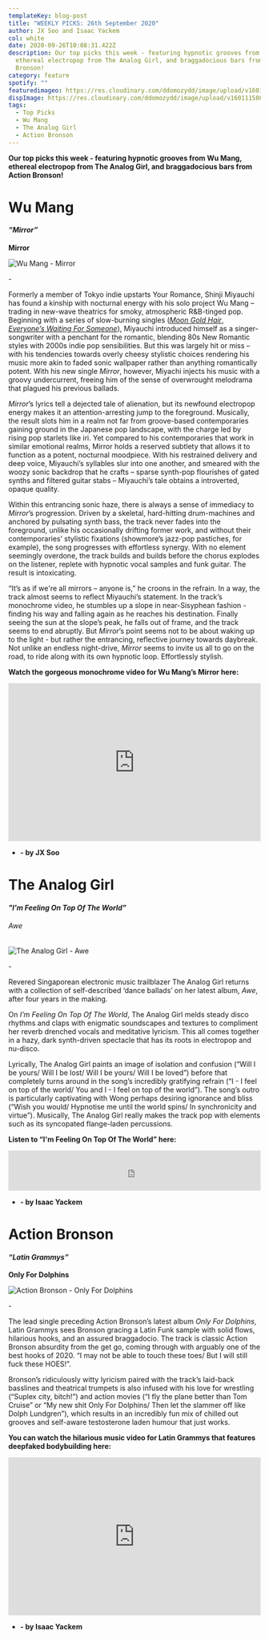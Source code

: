 ```yaml
---
templateKey: blog-post
title: "WEEKLY PICKS: 26th September 2020"
author: JX Soo and Isaac Yackem
col: white
date: 2020-09-26T10:08:31.422Z
description: Our top picks this week - featuring hypnotic grooves from Wu Mang,
  ethereal electropop from The Analog Girl, and braggadocious bars from Action
  Bronson!
category: feature
spotify: ""
featuredimageo: https://res.cloudinary.com/ddomozydd/image/upload/v1601115848/Bannerweek_z21qov.jpg
dispImage: https://res.cloudinary.com/ddomozydd/image/upload/v1601115863/WeeklyCard_tylv3b.jpg
tags:
  - Top Picks
  - Wu Mang
  - The Analog Girl
  - Action Bronson
---
```

**Our top picks this week - featuring hypnotic grooves from Wu Mang, ethereal electropop from The Analog Girl, and braggadocious bars from Action Bronson!**

# Wu Mang

#### ***“Mirror”***

**Mirror**

![Wu Mang - Mirror](https://res.cloudinary.com/ddomozydd/image/upload/v1601116142/WuMang800_bbohdx.jpg "Wu Mang - Mirror")

\-

Formerly a member of Tokyo indie upstarts Your Romance, Shinji Miyauchi has found a kinship with nocturnal energy with his solo project Wu Mang – trading in new-wave theatrics for smoky, atmospheric R&B-tinged pop. Beginning with a series of slow-burning singles (*[Moon Gold Hair](https://open.spotify.com/track/3RRkwePGeAWldZnytuRpyI?si=-I2sJcfYR1ursVpLnzwCsQ)*, *[Everyone’s Waiting For Someone](https://www.youtube.com/watch?v=VSE6YpGcoPU)*), Miyauchi introduced himself as a singer-songwriter with a penchant for the romantic, blending 80s New Romantic styles with 2000s indie pop sensibilities. But this was largely hit or miss – with his tendencies towards overly cheesy stylistic choices rendering his music more akin to faded sonic wallpaper rather than anything romantically potent. With his new single *Mirror*, however, Miyachi injects his music with a groovy undercurrent, freeing him of the sense of overwrought melodrama that plagued his previous ballads. 

*Mirror*’s lyrics tell a dejected tale of alienation, but its newfound electropop energy makes it an attention-arresting jump to the foreground. Musically, the result slots him in a realm not far from groove-based contemporaries gaining ground in the Japanese pop landscape, with the charge led by rising pop starlets like iri. Yet compared to his contemporaries that work in similar emotional realms, Mirror holds a reserved subtlety that allows it to function as a potent, nocturnal moodpiece. With his restrained delivery and deep voice, Miyauchi’s syllables slur into one another, and smeared with the woozy sonic backdrop that he crafts – sparse synth-pop flourishes of gated synths and filtered guitar stabs – Miyauchi’s tale obtains a introverted, opaque quality. 

Within this entrancing sonic haze, there is always a sense of immediacy to *Mirror*’s progression. Driven by a skeletal, hard-hitting drum-machines and anchored by pulsating synth bass, the track never fades into the foreground, unlike his occasionally drifting former work, and without their contemporaries’ stylistic fixations (showmore’s jazz-pop pastiches, for example), the song progresses with effortless synergy. With no element seemingly overdone, the track builds and builds before the chorus explodes on the listener, replete with hypnotic vocal samples and funk guitar. The result is intoxicating.

“It’s as if we're all mirrors – anyone is,” he croons in the refrain. In a way, the track almost seems to reflect Miyauchi’s statement. In the track’s monochrome video, he stumbles up a slope in near-Sisyphean fashion - finding his way and falling again as he reaches his destination. Finally seeing the sun at the slope’s peak, he falls out of frame, and the track seems to end abruptly. But *Mirror*’s point seems not to be about waking up to the light - but rather the entrancing, reflective journey towards daybreak. Not unlike an endless night-drive, *Mirror* seems to invite us all to go on the road, to ride along with its own hypnotic loop. Effortlessly stylish.

**Watch the gorgeous monochrome video for Wu Mang’s Mirror here:**

<iframe width="100%" height="315" src="https://www.youtube.com/embed/llP0pQIOWck" frameborder="0" allow="accelerometer; autoplay; clipboard-write; encrypted-media; gyroscope; picture-in-picture" allowfullscreen></iframe>

* **\- by JX Soo**

# The Analog Girl

#### ***"I'm Feeling On Top Of The World"***

###### Awe

![The Analog Girl - Awe](https://res.cloudinary.com/ddomozydd/image/upload/v1601116226/TheAnalogGirl800_v8p40e.jpg "The Analog Girl - Awe")

\-

Revered Singaporean electronic music trailblazer The Analog Girl returns with a collection of self-described ‘dance ballads’ on her latest album, *Awe*, after four years in the making.

On *I’m Feeling On Top Of The World*, The Analog Girl melds steady disco rhythms and claps with enigmatic soundscapes and textures to compliment her reverb drenched vocals and meditative lyricism. This all comes together in a hazy, dark synth-driven spectacle that has its roots in electropop and nu-disco.

Lyrically, The Analog Girl paints an image of isolation and confusion (“Will I be yours/ Will I be lost/ Will I be yours/ Will I be loved”) before that completely turns around in the song’s incredibly gratifying refrain (“I - I feel on top of the world/ You and I - I feel on top of the world”). The song’s outro is particularly captivating with Wong perhaps desiring ignorance and bliss (“Wish you would/ Hypnotise me until the world spins/ In synchronicity and virtue”). Musically, The Analog Girl really makes the track pop with elements such as its syncopated flange-laden percussions.

**Listen to “I'm Feeling On Top Of The World” here:**

<iframe src="https://open.spotify.com/embed/track/4bZy1wFmtiDeYJTaLexb2f" width="100%" height="80" frameborder="0" allowtransparency="true" allow="encrypted-media"></iframe>

* **\- by Isaac Yackem**

# Action Bronson

#### ***“Latin Grammys”***

**Only For Dolphins**

![Action Bronson - Only For Dolphins](https://res.cloudinary.com/ddomozydd/image/upload/v1601116507/ActionBronson800_vwwx4a.jpg "Action Bronson - Only For Dolphins")

\-

The lead single preceding Action Bronson’s latest album *Only For Dolphins*, Latin Grammys sees Bronson gracing a Latin Funk sample with solid flows, hilarious hooks, and an assured braggadocio. The track is classic Action Bronson absurdity from the get go, coming through with arguably one of the best hooks of 2020. “I may not be able to touch these toes/ But I will still fuck these HOES!”.

Bronson’s ridiculously witty lyricism paired with the track’s laid-back basslines and theatrical trumpets is also infused with his love for wrestling (“Suplex city, bitch!”) and action movies (“I fly the plane better than Tom Cruise” or “My new shit Only For Dolphins/ Then let the slammer off like Dolph Lundgren”), which results in an incredibly fun mix of chilled out grooves and self-aware testosterone laden humour that just works.

**You can watch the hilarious music video for Latin Grammys that features deepfaked bodybuilding here:**

<iframe width="100%" height="315" src="https://www.youtube.com/embed/n6R0t_AVIXs" frameborder="0" allow="accelerometer; autoplay; clipboard-write; encrypted-media; gyroscope; picture-in-picture" allowfullscreen></iframe>

* **\- by Isaac Yackem**